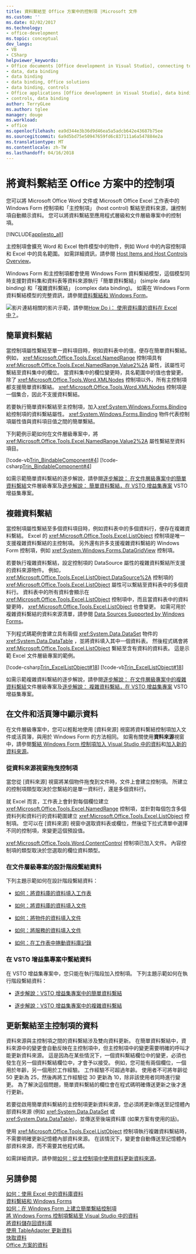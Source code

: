 ```yaml
---
title: 資料繫結至 Office 方案中的控制項 |Microsoft 文件
ms.custom: ''
ms.date: 02/02/2017
ms.technology:
- office-development
ms.topic: conceptual
dev_langs:
- VB
- CSharp
helpviewer_keywords:
- Office documents [Office development in Visual Studio], connecting to data
- data, data binding
- data binding
- data binding, Office solutions
- data binding, controls
- Office applications [Office development in Visual Studio], data binding
- controls, data binding
author: TerryGLee
ms.author: tglee
manager: douge
ms.workload:
- office
ms.openlocfilehash: ea9d344e3b36d9d46ea5a5adcb642e43687b75ee
ms.sourcegitcommit: 6a9d5bd75e50947659fd6c837111a6a547884e2a
ms.translationtype: MT
ms.contentlocale: zh-TW
ms.lasthandoff: 04/16/2018
---
```

# <a name="binding-data-to-controls-in-office-solutions"></a>將資料繫結至 Office 方案中的控制項
  您可以將 Microsoft Office Word 文件或 Microsoft Office Excel 工作表中的 Windows Form 控制項和「主控制項」  (host control) 繫結至資料來源，讓控制項自動顯示資料。 您可以將資料繫結至應用程式層級和文件層級專案中的控制項。  
  
 [!INCLUDE[appliesto_all](../vsto/includes/appliesto-all-md.md)]  
  
 主控制項會擴充 Word 和 Excel 物件模型中的物件，例如 Word 中的內容控制項和 Excel 中的具名範圍。 如需詳細資訊，請參閱 [Host Items and Host Controls Overview](../vsto/host-items-and-host-controls-overview.md)。  
  
 Windows Form 和主控制項都會使用 Windows Form 資料繫結模型，這個模型同時支援對資料集和資料表等資料來源執行「簡單資料繫結」  (simple data binding) 和「複雜資料繫結」  (complex data binding)。 如需在 Windows Form 資料繫結模型的完整資訊，請參閱[資料繫結和 Windows Form](/dotnet/framework/winforms/data-binding-and-windows-forms)。  
  
 ![影片連結](../vsto/media/playvideo.gif "影片連結")相關的影片示範，請參閱[How Do i： 使用資料庫的資料在 Excel 中？](http://go.microsoft.com/fwlink/?LinkID=130287)。  
  
## <a name="simple-data-binding"></a>簡單資料繫結  
 當控制項屬性繫結至單一資料項目時，例如資料表中的值，便存在簡單資料繫結。 例如， <xref:Microsoft.Office.Tools.Excel.NamedRange> 控制項具有 <xref:Microsoft.Office.Tools.Excel.NamedRange.Value2%2A> 屬性，該屬性可繫結至資料集中的欄位。 當資料集中的欄位變更時，具名範圍中的值也會變更。 除了 <xref:Microsoft.Office.Tools.Word.XMLNodes> 控制項以外，所有主控制項都支援簡單資料繫結。 <xref:Microsoft.Office.Tools.Word.XMLNodes> 控制項是一個集合，因此不支援資料繫結。  
  
 若要執行簡單資料繫結至主控制項，加入<xref:System.Windows.Forms.Binding>給控制項的資料繫結屬性。 <xref:System.Windows.Forms.Binding> 物件代表控制項屬性值與資料項目值之間的簡單繫結。  
  
 下列範例示範如何在文件層級專案中，將 <xref:Microsoft.Office.Tools.Excel.NamedRange.Value2%2A> 屬性繫結至資料項目。  
  
 [!code-vb[Trin_BindableComponent#4](../vsto/codesnippet/VisualBasic/Trin_BindableComponent/Sheet1.vb#4)]
 [!code-csharp[Trin_BindableComponent#4](../vsto/codesnippet/CSharp/Trin_BindableComponent/Sheet1.cs#4)]  
  
 如需示範簡單資料繫結的逐步解說，請參閱[逐步解說： 在文件層級專案中的簡單資料繫結](../vsto/walkthrough-simple-data-binding-in-a-document-level-project.md)文件層級專案及[逐步解說： 簡單資料繫結，在 VSTO 增益集專案](../vsto/walkthrough-simple-data-binding-in-vsto-add-in-project.md) VSTO 增益集專案。  
  
## <a name="complex-data-binding"></a>複雜資料繫結  
 當控制項屬性繫結至多個資料項目時，例如資料表中的多個資料行，便存在複雜資料繫結。 Excel 的 <xref:Microsoft.Office.Tools.Excel.ListObject> 控制項是唯一支援複雜資料繫結的主控制項。 另外還有許多支援複雜資料繫結的 Windows Form 控制項，例如 <xref:System.Windows.Forms.DataGridView> 控制項。  
  
 若要執行複雜資料繫結，設定控制項的 DataSource 屬性的複雜資料繫結所支援的資料來源物件。 例如， <xref:Microsoft.Office.Tools.Excel.ListObject.DataSource%2A> 控制項的 <xref:Microsoft.Office.Tools.Excel.ListObject> 屬性可以繫結至資料表中的多個資料行。 資料表中的所有資料會顯示在 <xref:Microsoft.Office.Tools.Excel.ListObject> 控制項中，而且當資料表中的資料變更時， <xref:Microsoft.Office.Tools.Excel.ListObject> 也會變更。 如需可用於複雜資料繫結的資料來源清單，請參閱 [Data Sources Supported by Windows Forms](/dotnet/framework/winforms/data-sources-supported-by-windows-forms)。  
  
 下列程式碼範例會建立具有兩個 <xref:System.Data.DataSet> 物件的 <xref:System.Data.DataTable> ，並將資料填入其中一個資料表。 然後程式碼會將 <xref:Microsoft.Office.Tools.Excel.ListObject> 繫結至含有資料的資料表。 這是示範 Excel 文件層級專案的範例。  
  
 [!code-csharp[Trin_ExcelListObject#18](../vsto/codesnippet/CSharp/Trin_ExcelListObject/Trin_ExcelListObject.cs#18)]
 [!code-vb[Trin_ExcelListObject#18](../vsto/codesnippet/VisualBasic/Trin_ExcelListObject/Sheet1.vb#18)]  
  
 如需示範複雜資料繫結的逐步解說，請參閱[逐步解說： 在文件層級專案中的複雜資料繫結](../vsto/walkthrough-complex-data-binding-in-a-document-level-project.md)文件層級專案及[逐步解說： 複雜資料繫結，在 VSTO 增益集專案](../vsto/walkthrough-complex-data-binding-in-vsto-add-in-project.md) VSTO 增益集專案。  
  
## <a name="displaying-data-in-documents-and-workbooks"></a>在文件和活頁簿中顯示資料  
 在文件層級專案中，您可以輕鬆地使用 [資料來源]  視窗將資料繫結控制項加入文件或活頁簿，與用於 Windows Form 的方法相同。 如需有關使用**資料來源**視窗中，請參閱[繫結 Windows Form 控制項加入 Visual Studio 中的資料](../data-tools/bind-windows-forms-controls-to-data-in-visual-studio.md)和[加入新的資料來源](../data-tools/add-new-data-sources.md)。  
  
### <a name="dragging-controls-from-the-data-sources-window"></a>從資料來源視窗拖曳控制項  
 當您從 [資料來源]  視窗將某個物件拖曳到文件時，文件上會建立控制項。 所建立的控制項類型取決於您繫結的是單一資料行，還是多個資料行。  
  
 就 Excel 而言，工作表上會針對每個欄位建立 <xref:Microsoft.Office.Tools.Excel.NamedRange> 控制項，並針對每個包含多個資料列和資料行的資料範圍建立 <xref:Microsoft.Office.Tools.Excel.ListObject> 控制項。 您可以在 [資料來源]  視窗中選取資料表或欄位，然後從下拉式清單中選擇不同的控制項，來變更這個預設值。  
  
 <xref:Microsoft.Office.Tools.Word.ContentControl> 控制項已加入文件。 內容控制項的類型取決於您選取的欄位資料類型。  
  
### <a name="binding-data-in-document-level-projects-at-design-time"></a>在文件層級專案的設計階段繫結資料  
 下列主題示範如何在設計階段繫結資料：  
  
-   [如何：將資料庫的資料填入工作表](../vsto/how-to-populate-worksheets-with-data-from-a-database.md)  
  
-   [如何：將資料庫的資料填入文件](../vsto/how-to-populate-documents-with-data-from-a-database.md)  
  
-   [如何：將物件的資料填入文件](../vsto/how-to-populate-documents-with-data-from-objects.md)  
  
-   [如何：將服務的資料填入文件](../vsto/how-to-populate-documents-with-data-from-services.md)  
  
-   [如何：在工作表中捲動資料庫記錄](../vsto/how-to-scroll-through-database-records-in-a-worksheet.md)  
  
### <a name="binding-data-in-vsto-add-in-projects"></a>在 VSTO 增益集專案中繫結資料  
 在 VSTO 增益集專案中，您只能在執行階段加入控制項。 下列主題示範如何在執行階段繫結資料：  
  
-   [逐步解說：VSTO 增益集專案中的簡單資料繫結](../vsto/walkthrough-simple-data-binding-in-vsto-add-in-project.md)  
  
-   [逐步解說：VSTO 增益集專案中的複雜資料繫結](../vsto/walkthrough-complex-data-binding-in-vsto-add-in-project.md)  
  
## <a name="updating-data-that-is-bound-to-host-controls"></a>更新繫結至主控制項的資料  
 資料來源與主控制項之間的資料繫結涉及雙向資料更新。 在簡單資料繫結中，資料來源中的變更會自動反映在主控制項中，但主控制項中的變更需要明確的呼叫才能更新資料來源。 這是因為在某些情況下，一個資料繫結欄位中的變更，必須也發生在另一個資料繫結欄位中，才會予以接受。 例如，您可能有兩個欄位，一個用於年齡，另一個用於工作經驗。 工作經驗不可超過年齡。 使用者不可將年齡從 50 更新為 25，然後再將工作經驗從 30 更新為 10，除非該使用者同時進行變更。 為了解決這個問題，簡單資料繫結的欄位會在程式碼明確傳送更新之後才進行更新。  
  
 若要從啟用簡單資料繫結的主控制項更新資料來源，您必須將更新傳送至記憶體內部資料來源 (例如 <xref:System.Data.DataSet> 或 <xref:System.Data.DataTable>)，並傳送至後端資料庫 (如果方案有使用的話)。  
  
 使用 <xref:Microsoft.Office.Tools.Excel.ListObject> 控制項執行複雜資料繫結時，不需要明確更新記憶體內部資料來源。 在該情況下，變更會自動傳送至記憶體內部資料來源，而不需要其他程式碼。  
  
 如需詳細資訊，請參閱[如何：從主控制項中使用資料更新資料來源](../vsto/how-to-update-a-data-source-with-data-from-a-host-control.md)。  
  
## <a name="see-also"></a>另請參閱  
 [如何：使用 Excel 中的資料庫資料](http://go.microsoft.com/fwlink/?LinkID=130287)   
 [資料繫結和 Windows Forms](/dotnet/framework/winforms/data-binding-and-windows-forms)   
 [如何：在 Windows Form 上建立簡單繫結控制項](/dotnet/framework/winforms/how-to-create-a-simple-bound-control-on-a-windows-form)   
 [將 Windows Forms 控制項繫結至 Visual Studio 中的資料](../data-tools/bind-windows-forms-controls-to-data-in-visual-studio.md)   
 [將資料儲存回資料庫](../data-tools/save-data-back-to-the-database.md)    
 [使用 TableAdapter 更新資料](../data-tools/update-data-by-using-a-tableadapter.md)    
 [快取資料](../vsto/caching-data.md)   
 [Office 方案的資料](../vsto/data-in-office-solutions.md)  
  
  